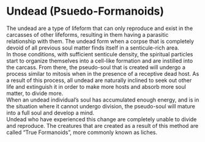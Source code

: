 # Undead (Psuedo-Formanoids)

The undead are a type of lifeform that can only reproduce and exist in the carcasses of other lifeforms, resulting in them having a parasitic relationship with them. The undead form when a corpse that is completely devoid of all previous soul matter finds itself in a senticule-rich area.  
In those conditions, with sufficient senticule density, the spiritual particles start to organize themselves into a cell-like formation and are instilled into the carcass. From there, the pseudo-soul that is created will undergo a process similar to mitosis when in the presence of a receptive dead host. As a result of this process, all undead are naturally inclined to seek out other life and extinguish it in order to make more hosts and absorb more soul matter, to divide more.  
When an undead individual’s soul has accumulated enough energy, and is in the situation where it cannot undergo division, the pseudo-soul will mature into a full soul and develop a mind.  
Undead who have experienced this change are completely unable to divide and reproduce. The creatures that are created as a result of this method are called “True Formanoids”, more commonly known as liches.
